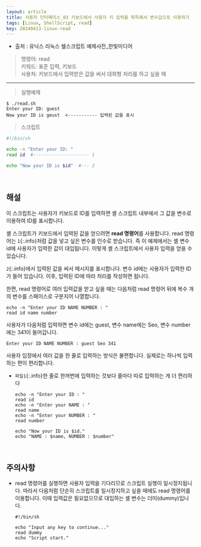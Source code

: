 ```yaml
---
layout: article
title: 사용자 인터페이스_03 키보드에서 사용자 키 입력을 획득해서 변수값으로 이용하기
tags: [Linux, ShellScript, read]
key: 20240413-linux-read
---
```


- 출처 : 유닉스 리눅스 쉘스크립트 예제사전_한빛미디어

> 명령어: read  
> 키워드: 표준 입력, 키보드  
> 사용처: 키보드에서 입력받은 값을 써서 대화형 처리를 하고 싶을 때

--- 

> 실행예제

```
$ ./read.sh
Enter your ID: guest
Now your ID is geust  <----------- 입력된 값을 표시
```

> 스크립트

```bash
#!/bin/sh

echo -n "Enter your ID: "
read id  #--------------------- 1

echo "Now your ID is $id"  #--- 2
```

&nbsp;
&nbsp;

## **해설**

이 스크립트는 사용자가 키보드로 ID를 입력하면 셸 스크립트 내부에서 그 값을 변수로 이용하여 ID를 표시합니다.

셸 스크립트가 키보드에서 입력된 값을 얻으려면 **read 명령어**를 사용합니다. read 명령어는 `1`{:.info}처럼 값을 넣고 싶은 변수를 인수로 받습니다. 즉 이 예제에서는 셸 변수 id에 사용자가 입력한 값이 대입됩니다. 이렇게 셸 스크립트에서 사용자 입력을 얻을 수 있습니다.

`2`{:.info}에서 입력된 값을 써서 메시지를 표시합니다. 변수 id에는 사용자가 입력한 ID가 들어 있습니다. 이후, 입력된 ID에 따라 처리를 작성하면 됩니다.

한편, read 명령어로 여러 입력값을 받고 싶을 때는 다음처럼 read 명령어 뒤에 복수 개의 변수를 스페이스로 구분지어 나열합니다.

```
echo -n "Enter your ID NAME NUMBER : "
read id name number
```

사용자가 다음처럼 입력하면 변수 id에는 guest, 변수 name에는 Seo, 변수 number에는 341이 들어갑니다.

```
Enter your ID NAME NUMBER : guest Seo 341
```

사용자 입장에서 여러 값을 한 줄로 입력하는 방식은 불편합니다. 실제로는 하나씩 입력하는 편이 편리합니다.

- `파일1`{:.info}한 줄로 한꺼번에 입력하는 것보다 줄마다 따로 입력하는 게 더 편리하다

  ```
  echo -n "Enter your ID : "
  read id
  echo -n "Enter your NAME : "
  read name
  echo -n "Enter your NUMBER : "
  read number

  echo "Now your ID is $id."
  echo "NAME : $name, NUMBER : $number"
  ```

&nbsp;
&nbsp;

## **주의사항**

- read 명령어를 실행하면 사용자 입력을 기다리므로 스크립트 실행이 일시정지됩니다. 따라서 다음처럼 단순히 스크립트를 일시정지하고 싶을 때에도 read 명령어를 이용합니다. 이때 입력값은 필요없으므로 대입하는 셸 변수는 더미(dummy)입니다.

  ```
  #!/bin/sh

  echo "Input any key to continue..."
  read dummy
  echo "Script start."
  ```